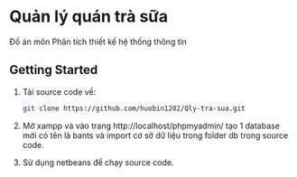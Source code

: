 <!-- author: hgbaodev -->
# Quản lý quán trà sữa
Đồ án môn Phân tích thiết kế hệ thống thông tin
## Getting Started

1. Tải source code về:

   ```bash
   git clone https://github.com/huobin1202/Qly-tra-sua.git
   ```
2. Mở xampp và vào trang http://localhost/phpmyadmin/ tạo 1 database mới có tên là bants và import cơ sở dữ liệu trong folder db trong source code.

3. Sử dụng netbeans để chạy source code.

